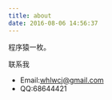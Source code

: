 ```yaml
---
title: about
date: 2016-08-06 14:56:37
---
```



程序猿一枚。

联系我

- Email:whlwcj@gmail.com
- QQ:68644421
